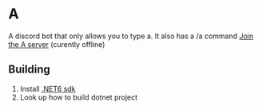 # A
A discord bot that only allows you to type a.
It also has a /a command
[Join the A server](https://discord.gg/BV4kzBz3vN) (curently offline)

## Building
1. Install [.NET6 sdk](https://dotnet.microsoft.com/en-us/download/dotnet/6.0)
2. Look up how to build dotnet project
